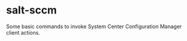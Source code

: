 salt-sccm
=========

Some basic commands to invoke System Center Configuration Manager client actions.
